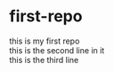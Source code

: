 # first-repo
this is my first repo
<br>
this is the second line in it 
<br>
this is the third line


